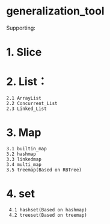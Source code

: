 # generalization_tool
Supporting:
 # 1. Slice
 # 2. List：
    2.1 ArrayList
    2.2 Concurrent_List
    2.3 Linked_List
 # 3. Map
    3.1 builtin_map
    3.2 hashmap
    3.3 linkedmap
    3.4 multi_map
    3.5 treemap(Based on RBTree)
 # 4. set
     4.1 hashset(Based on hashmap)
     4.2 treeset(Based on treemap)
